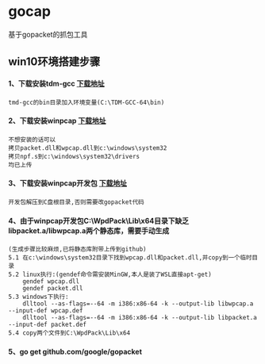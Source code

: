 # gocap
基于gopacket的抓包工具

## win10环境搭建步骤
#### 1、下载安装tdm-gcc [下载地址](http://tdm-gcc.tdragon.net/download)  
```
tmd-gcc的bin目录加入环境变量(C:\TDM-GCC-64\bin)  
```
#### 2、下载安装winpcap [下载地址](https://www.winpcap.org/install/default.htm)  
```
不想安装的话可以
拷贝packet.dll和wpcap.dll到c:\windows\system32
拷贝npf.s到c:\windows\system32\drivers
均已上传
```
#### 3、下载安装winpcap开发包 [下载地址](https://www.winpcap.org/devel.htm)  
```
开发包解压到C盘根目录,否则需要改gopacket代码
```
#### 4、由于winpcap开发包C:\WpdPack\Lib\x64目录下缺乏libpacket.a/libwpcap.a两个静态库，需要手动生成
```
(生成步骤比较麻烦,已将静态库附带上传到github)
5.1 在c:\windows\system32目录下找到wpcap.dll和packet.dll,并copy到一个临时目录
5.2 linux执行:(gendef命令需安装MinGW,本人是装了WSL直接apt-get)
    gendef wpcap.dll
    gendef packet.dll
5.3 windows下执行:
    dlltool --as-flags=--64 -m i386:x86-64 -k --output-lib libwpcap.a --input-def wpcap.def
    dlltool --as-flags=--64 -m i386:x86-64 -k --output-lib libpacket.a --input-def packet.def
5.4 copy两个文件到C:\WpdPack\Lib\x64
```

#### 5、go get github.com/google/gopacket
